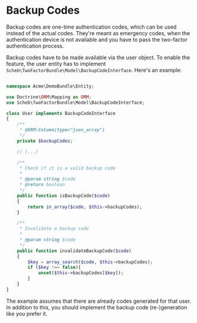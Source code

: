 Backup Codes
============

Backup codes are one-time authentication codes, which can be used instead of the actual codes. They're meant as emergency codes,
when the authentication device is not available and you have to pass the two-factor authentication process.

Backup codes have to be made available via the user object. To enable the feature, the user entity has to implement
`Scheb\TwoFactorBundle\Model\BackupCodeInterface`. Here's an example:

```php

namespace Acme\DemoBundle\Entity;

use Doctrine\ORM\Mapping as ORM;
use Scheb\TwoFactorBundle\Model\BackupCodeInterface;

class User implements BackupCodeInterface
{
    /**
     * @ORM\Column(type="json_array")
     */
    private $backupCodes;

    // [...]

    /**
     * Check if it is a valid backup code
     *
     * @param string $code
     * @return boolean
     */
    public function isBackupCode($code)
    {
        return in_array($code, $this->backupCodes);
    }

    /**
     * Invalidate a backup code
     *
     * @param string $code
     */
    public function invalidateBackupCode($code)
    {
        $key = array_search($code, $this->backupCodes);
        if ($key !== false){
            unset($this->backupCodes[$key]);
        }
    }
}
```

The example assumes that there are already codes generated for that user. In addition to this, you should implement the backup
code (re-)generation like you prefer it.
